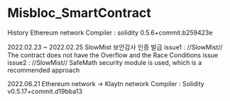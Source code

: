 # Misbloc_SmartContract
History
Ethereum network
Compiler : solidity 0.5.6+commit.b259423e

2022.02.23 ~ 2022.02.25
SlowMist 보안감사 인증 발급
issue1 : //SlowMist// The contract does not have the Overflow and the Race Conditions issue
issue2 : //SlowMist// SafeMath security module is used, which is a recommended approach

2022.06.21
Ethereum network -> Klaytn network
Compiler : Solidity v0.5.17+commit.d19bba13
